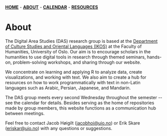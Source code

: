 [**HOME**](/index.md) - [**ABOUT**](/about.md) - [**CALENDAR**](/calendar.md) - [**RESOURCES**](/resources.md)

# About

The Digital Area Studies (DAS) research group is based at the [Department of Culture Studies and Oriental Languages (IKOS)](https://www.hf.uio.no/ikos/english/research/) at the Faculty of Humanities, University of Oslo. Our aim is to encourage scholars in the humanities to use digital tools in research through themed seminars, hands-on, problem-solving workshops, and sharing through our website. 

We concentrate on learning and applying R to analyze data, create visualizations, and working with text. We also aim to create a hub for resources on how to work programmatically with text in non-Latin languages such as Arabic, Persian, Japanese, and Mandarin.

The DAS group meets every second Wednesday throughout the semester -- see the calendar for details. Besides serving as the home of repositories made by group members, this website functions as a communication hub between meetings.

Feel free to contact Jacob Høigilt (jacobhoi@uio.no) or Erik Skare (eriskar@uio.no) with any questions or suggestions.
